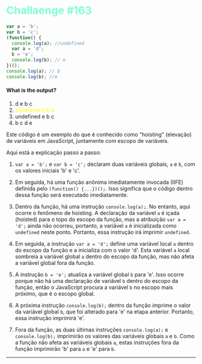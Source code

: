 # <span style="color:aquamarine">Challaenge #163</span>
```js
var a = 'b';
var b = 'c';
(function() {
  console.log(a); //undefined
  var a = 'd';
  b = 'e';
  console.log(b); // e
})();
console.log(a); // b
console.log(b); //e
```
#### What is the output?
1. d e b c
2. <span style="color:yellow"> undefined e b e</span>
3. undefined e b c
4. b c d e

Este código é um exemplo do que é conhecido como "hoisting" (elevação) de variáveis em JavaScript, juntamente com escopo de variáveis.

Aqui está a explicação passo a passo:

1. `var a = 'b';` e `var b = 'c';` declaram duas variáveis globais, `a` e `b`, com os valores iniciais 'b' e 'c'.

2. Em seguida, há uma função anônima imediatamente invocada (IIFE) definida pelo `(function() {...})();`. Isso significa que o código dentro dessa função será executado imediatamente.

3. Dentro da função, há uma instrução `console.log(a);`. No entanto, aqui ocorre o fenômeno de hoisting. A declaração da variável `a` é içada (hoisted) para o topo do escopo da função, mas a atribuição `var a = 'd';` ainda não ocorreu, portanto, a variável `a` é inicializada como `undefined` neste ponto. Portanto, essa instrução irá imprimir `undefined`.

4. Em seguida, a instrução `var a = 'd';` define uma variável local `a` dentro do escopo da função e a inicializa com o valor 'd'. Esta variável `a` local sombreia a variável global `a` dentro do escopo da função, mas não afeta a variável global fora da função.

5. A instrução `b = 'e';` atualiza a variável global `b` para 'e'. Isso ocorre porque não há uma declaração de variável `b` dentro do escopo da função, então o JavaScript procura a variável `b` no escopo mais próximo, que é o escopo global.

6. A próxima instrução `console.log(b);` dentro da função imprime o valor da variável global `b`, que foi alterado para 'e' na etapa anterior. Portanto, essa instrução imprimirá 'e'.

7. Fora da função, as duas últimas instruções `console.log(a);` e `console.log(b);` imprimirão os valores das variáveis globais `a` e `b`. Como a função não afeta as variáveis globais `a`, estas instruções fora da função imprimirão 'b' para `a` e 'e' para `b`.
---
